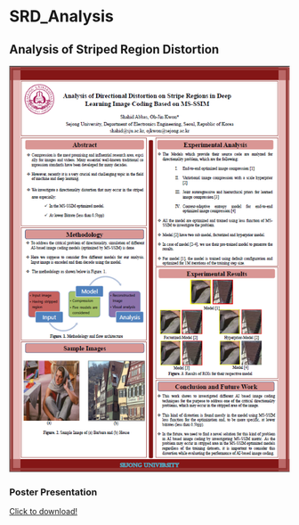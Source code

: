 # SRD_Analysis
## Analysis of Striped Region Distortion 
<p align ="center">
<img src = "https://github.com/abbassi007/SRD_Analysis/blob/master/Poster/Poster_presentation.png">
</p>

### Poster Presentation
[Click to download!](https://github.com/abbassi007/SRD_Analysis/blob/master/Poster/Poster_presentation.pdf)
